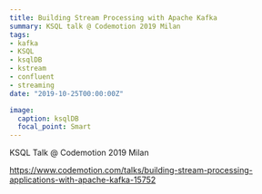 ```yaml
---
title: Building Stream Processing with Apache Kafka
summary: KSQL talk @ Codemotion 2019 Milan
tags:
- kafka
- KSQL
- ksqlDB
- kstream
- confluent
- streaming
date: "2019-10-25T00:00:00Z"

image:
  caption: ksqlDB
  focal_point: Smart
---
```


KSQL Talk @ Codemotion 2019 Milan

https://www.codemotion.com/talks/building-stream-processing-applications-with-apache-kafka-15752
